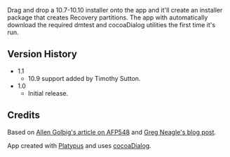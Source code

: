 Drag and drop a 10.7-10.10 installer onto the app and it'll create an installer package that creates Recovery partitions. The app with automatically download the required dmtest and cocoaDialog utilities the first time it's run.


Version History
---------------

* 1.1
    * 10.9 support added by Timothy Sutton.
* 1.0
    * Initial release.


Credits
-------

Based on [Allen Golbig's article on AFP548](http://afp548.com/2012/08/15/creating-a-10-8-recovery-hd-package-with-luggage/) and [Greg Neagle's blog post](http://managingosx.wordpress.com/2012/08/15/creating-recovery-partitions/).

App created with [Platypus](http://sveinbjorn.org/platypus) and uses [cocoaDialog](http://mstratman.github.com/cocoadialog/).
